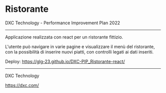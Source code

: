 # Ristorante 

DXC Technology - Performance Improvement Plan 2022

-----

Applicazione realizzata con react per un ristorante fittizio.

L'utente può navigare in varie pagine e visualizzare il menù del ristorante, con la possibilità di inserire nuovi piatti, con controlli legati ai dati inseriti.

Deploy: https://glg-23.github.io/DXC-PIP_Ristorante-react/

-----

DXC Technology

https://dxc.com/
